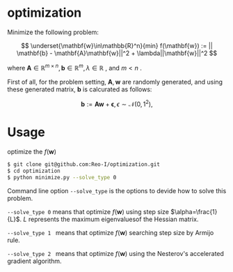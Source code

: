 # optimization
Minimize the following problem:



$$
\underset{\mathbf{w}\in\mathbb{R}^n}{min} f(\mathbf{w}) := || \mathbf{b} - \mathbf{A}\mathbf{w}||^2 + \lambda||\mathbf{w}||^2
$$

where $\mathbf{A}\in\mathbb{R}^{m\times n}, \mathbf{b}\in\mathbb{R}^m, \lambda \in \mathbb{R}$ , and $m　<　n$ .

First of all, for the problem setting, $\mathbf{A}, \mathbf{w}$ are randomly generated, and using these generated matrix, $\mathbf{b}$ is calcurated as follows:

$$
\mathbf{b}:=\mathbf{A}\mathbf{w} + \mathbf{\epsilon},　\epsilon\sim \mathcal{N}(0, 1^2),  
$$

# Usage
 
optimize the $f(\mathbf{w})$ 
 
```bash
$ git clone git@github.com:Reo-I/optimization.git
$ cd optimization
$ python minimize.py --solve_type 0
```

Command line option `--solve_type` is the options to devide how to solve this problem.

`--solve_type 0` means that optimize $f(\mathbf{w})$ using step size $\alpha=\frac{1}{L}$. $L$ represents 
the maximum eigenvalues ​​of the Hessian matrix. 

`--solve_type 1 `  means that optimize $f(\mathbf{w})$ searching step size by Armijo rule. 

`--solve_type 2 `  means that optimize $f(\mathbf{w})$ using the Nesterov's accelerated gradient algorithm. 
